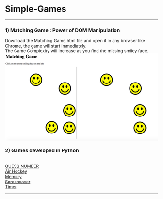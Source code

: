 # Simple-Games
---------------------------------------------------------------------------------------------------
 <h3> 1)  Matching Game : Power of DOM Manipulation</h3>
Download the Matching Game.html file and open it in any browser like Chrome, the game will start immediately. <br/>
The Game Complexity will increase as you find the missing smiley face. <br/>

<img src="/images/matching.png" align="middle">

<h3> 2) Games developed in Python</h3> <br/> 
<a href="http://www.codeskulptor.org/#user39_jCKFJUdDFcLLWze.py"> GUESS NUMBER </a> <br/>
<a href="http://www.codeskulptor.org/#user39_vJFCKuwjWrNVgfv.py">Air Hockey </a> <br/>
<a href="http://www.codeskulptor.org/#user39_lADXK596vb_12.py"> Memory</a> <br/>
<a href="http://www.codeskulptor.org/#user41_DBx5C8BnaD3UxYw.py"> Screensaver</a> <br/>
<a href="http://www.codeskulptor.org/#user39_cFGcOIh2nrckXsj.py"> Timer </a> <br/>



---------------------------------------------------------------------------------------------------
